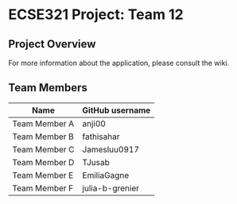 # ECSE321 Project: Team 12


## Project Overview

For more information about the application, please consult the wiki.

## Team Members

| Name          | GitHub username |
| ------------- | --------------- |
| Team Member A | anji00          |
| Team Member B | fathisahar      |
| Team Member C | Jamesluu0917    |
| Team Member D | TJusab          |
| Team Member E | EmiliaGagne     |
| Team Member F | julia-b-grenier |